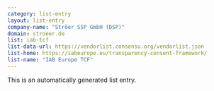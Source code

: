 ```yaml
---
category: list-entry
layout: list-entry
company-name: "Ströer SSP GmbH (DSP)"
domain: stroeer.de
list: iab-tcf
list-data-url: https://vendorlist.consensu.org/vendorlist.json
list-home: https://iabeurope.eu/transparency-consent-framework/
list-name: "IAB Europe TCF"
---
```


This is an automatically generated list entry.

